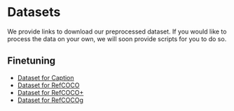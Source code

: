 # Datasets

We provide links to download our preprocessed dataset. If you would like to process the data on your own, we will soon provide scripts for you to do so. 

## Finetuning

 * <a href="https://ofa-beijing.oss-cn-beijing.aliyuncs.com/datasets/caption_data/caption_data.zip"> Dataset for Caption </a>
 * <a href="https://ofa-beijing.oss-cn-beijing.aliyuncs.com/datasets/refcoco_data/refcoco_data.zip"> Dataset for RefCOCO </a>
 * <a href="https://ofa-beijing.oss-cn-beijing.aliyuncs.com/datasets/refcocoplus_data/refcocoplus_data.zip"> Dataset for RefCOCO+ </a>
 * <a href="https://ofa-beijing.oss-cn-beijing.aliyuncs.com/datasets/refcocog_data/refcocog_data.zip"> Dataset for RefCOCOg </a>